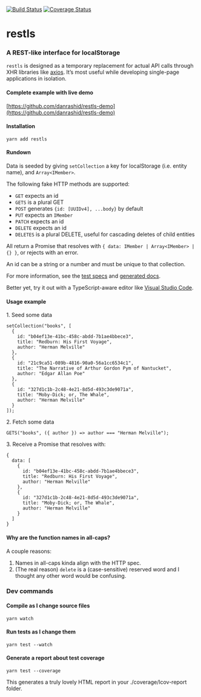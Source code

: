 [![Build Status](https://travis-ci.org/danrashid/restls.svg?branch=master)](https://travis-ci.org/danrashid/restls) [![Coverage Status](https://coveralls.io/repos/github/danrashid/restls/badge.svg?branch=master)](https://coveralls.io/github/danrashid/restls?branch=master)

# restls

### A REST-like interface for localStorage

`restls` is designed as a temporary replacement for actual API calls through XHR libraries like [axios](https://github.com/axios/axios). It’s most useful while developing single-page applications in isolation.

#### Complete example with live demo

[https://github.com/danrashid/restls-demo](https://github.com/danrashid/restls-demo)

#### Installation

`yarn add restls`

#### Rundown

Data is seeded by giving `setCollection` a key for localStorage (i.e. entity name), and `Array<IMember>`.

The following fake HTTP methods are supported:

- `GET` expects an id
- `GETS` is a plural GET
- `POST` generates `{id: [UUIDv4], ...body}` by default
- `PUT` expects an `IMember`
- `PATCH` expects an id
- `DELETE` expects an id
- `DELETES` is a plural DELETE, useful for cascading deletes of child entities

All return a Promise that resolves with `{ data: IMember | Array<IMember> | {} }`, or rejects with an error.

An id can be a string or a number and must be unique to that collection.

For more information, see the [test specs](https://www.danrashid.com/restls/test/) and [generated docs](https://www.danrashid.com/restls/typedoc/).

Better yet, try it out with a TypeScript-aware editor like [Visual Studio Code](https://code.visualstudio.com/).

#### Usage example

1\. Seed some data

```
setCollection("books", [
  {
    id: "b04ef13e-41bc-458c-abdd-7b1ae4bbece3",
    title: "Redburn: His First Voyage",
    author: "Herman Melville"
  },
  {
    id: "21c9ca51-089b-4816-90a0-56a1cc6534c1",
    title: "The Narrative of Arthur Gordon Pym of Nantucket",
    author: "Edgar Allan Poe"
  },
  {
    id: "327d1c1b-2c48-4e21-8d5d-493c3de9071a",
    title: "Moby-Dick; or, The Whale",
    author: "Herman Melville"
  }
]);
```

2\. Fetch some data

```
GETS("books", ({ author }) => author === "Herman Melville");
```

3\. Receive a Promise that resolves with:

```
{
  data: [
    {
      id: "b04ef13e-41bc-458c-abdd-7b1ae4bbece3",
      title: "Redburn: His First Voyage",
      author: "Herman Melville"
    },
    {
      id: "327d1c1b-2c48-4e21-8d5d-493c3de9071a",
      title: "Moby-Dick; or, The Whale",
      author: "Herman Melville"
    }
  ]
}
```

#### Why are the function names in all-caps?

A couple reasons:

1.  Names in all-caps kinda align with the HTTP spec.
2.  (The real reason) `delete` is a (case-sensitive) reserved word and I thought any other word would be confusing.

### Dev commands

#### Compile as I change source files

`yarn watch`

#### Run tests as I change them

`yarn test --watch`

#### Generate a report about test coverage

`yarn test --coverage`

This generates a truly lovely HTML report in your ./coverage/lcov-report folder.
